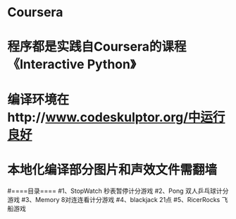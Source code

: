 # Coursera
# 程序都是实践自Coursera的课程《Interactive Python》
# 编译环境在http://www.codeskulptor.org/中运行良好
# 本地化编译部分图片和声效文件需翻墙
#====目录====
#1、StopWatch  秒表暂停计分游戏
#2、Pong       双人乒乓球计分游戏
#3、Memory     8对连连看计分游戏
#4、blackjack  21点
#5、RicerRocks 飞船游戏